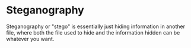 # Steganography

Steganography or "stego" is essentially just hiding information in another file, where both the file used to hide and the information hidden can be whatever you want. 